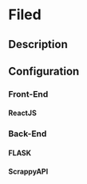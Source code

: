 # Filed
## Description
## Configuration
### Front-End 
#### ReactJS
### Back-End 
#### FLASK
#### ScrappyAPI
